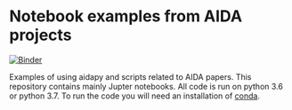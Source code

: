 # Notebook examples from AIDA projects

 [![Binder](https://mybinder.org/badge_logo.svg)](https://mybinder.org/v2/gl/aidaspace%2Fnotebooks_aida/master)


Examples of using aidapy and scripts related to AIDA papers. This repository contains mainly Jupter notebooks.
All code is run on python 3.6 or python 3.7. To run the code you will need an installation of [conda](https://conda.io/). 
